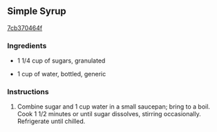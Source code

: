 ## Simple Syrup

[7cb370464f](http://www.myrecipes.com/recipe/simple-syrup-0)

### Ingredients

 - 1 1/4 cup of sugars, granulated

 - 1 cup of water, bottled, generic

### Instructions

1. Combine sugar and 1 cup water in a small saucepan; bring to a boil. Cook 1 1/2 minutes or until sugar dissolves, stirring occasionally. Refrigerate until chilled.